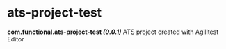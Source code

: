# ats-project-test
**com.functional.ats-project-test *(0.0.1)***
ATS project created with Agilitest Editor
